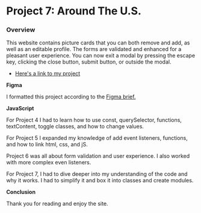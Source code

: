 # Project 7: Around The U.S.

### Overview

This website contains picture cards that you can both remove and add, as well as an editable profile.  The forms are validated and enhanced for a pleasant user experience.  You can now exit a modal by pressing the escape key, clicking the close button, submit button, or outside the modal.  

* [Here's a link to my project](https://mellocay.github.io/web_project_4/)

**Figma**

I formatted this project according to the [Figma brief.](https://www.figma.com/file/avLHzpJw2dmU2NaDATZ6CX/Sprint-5%3A-Around-The-U.S.-%2F-desktop-%2B-mobile?node-id=0%3A1)

**JavaScript**

For Project 4 I had to learn how to use const, querySelector, functions, textContent, toggle classes, and how to change values.

For Project 5 I expanded my knowledge of add event listeners, functions, and how to link html, css, and jS.

Project 6 was all about form validation and user experience.  I also worked with more complex even listeners.  

For Project 7, I had to dive deeper into my understanding of the code and why it works.  I had to simplify it and box it into classes and create modules.  

**Conclusion**

Thank you for reading and enjoy the site.



